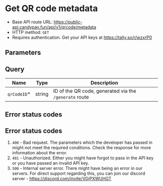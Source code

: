 # Get QR code metadata

- Base API route URL: https://public-api.candypay.fun/api/v1/qrcode/metadata
- HTTP method: `GET`
- Requires authentication. Get your API keys at https://tally.so/r/wzxrP0

## Parameters

## Query

| Name         | Type   | Description                                            |
| ------------ | ------ | ------------------------------------------------------ |
| `qrCodeID`\* | string | ID of the QR code, generated via the `/generate` route |

## Error status codes

## Error status codes

1. `400` - Bad request. The parameters which the developer has passed in might not meet the required conditions. Check the response for more information about the error.
2. `401` - Unauthorized. Either you might have forgot to pass in the API key or you have passed an invalid API key.
3. `500` - Internal server error. There might have being an error in our servers. For direct support regarding this, you can join our discord server - https://discord.com/invite/VGjPXWUHGT
